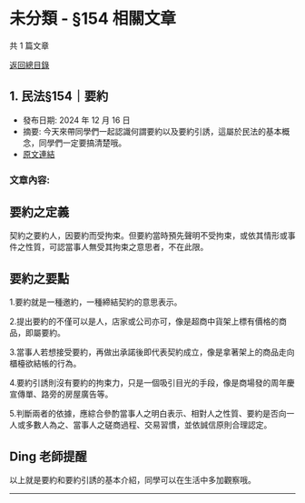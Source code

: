 # 未分類 - §154 相關文章

共 1 篇文章

[返回總目錄](00_總目錄.md)

## 1. 民法§154｜要約

- 發布日期: 2024 年 12 月 16 日
- 摘要: 今天來帶同學們一起認識何謂要約以及要約引誘，這屬於民法的基本概念，同學們一定要搞清楚哦。
- [原文連結](https://www.jasper-realestate.com/%e6%b0%91%e6%b3%95154_%e8%a6%81%e7%b4%84/)

### 文章內容:

## 要約之定義

契約之要約人，因要約而受拘束。但要約當時預先聲明不受拘束，或依其情形或事件之性質，可認當事人無受其拘束之意思者，不在此限。

## 要約之要點

1.要約就是一種邀約，一種締結契約的意思表示。

2.提出要約的不僅可以是人，店家或公司亦可，像是超商中貨架上標有價格的商品，即屬要約。

3.當事人若想接受要約，再做出承諾後即代表契約成立，像是拿著架上的商品走向櫃檯欲結帳的行為。

4.要約引誘則沒有要約的拘束力，只是一個吸引目光的手段，像是商場發的周年慶宣傳單、路旁的房屋廣告等。

5.判斷兩者的依據，應綜合參酌當事人之明白表示、相對人之性質、要約是否向一人或多數人為之、當事人之磋商過程、交易習慣，並依誠信原則合理認定。

## Ding 老師提醒

以上就是要約和要約引誘的基本介紹，同學可以在生活中多加觀察哦。

---

